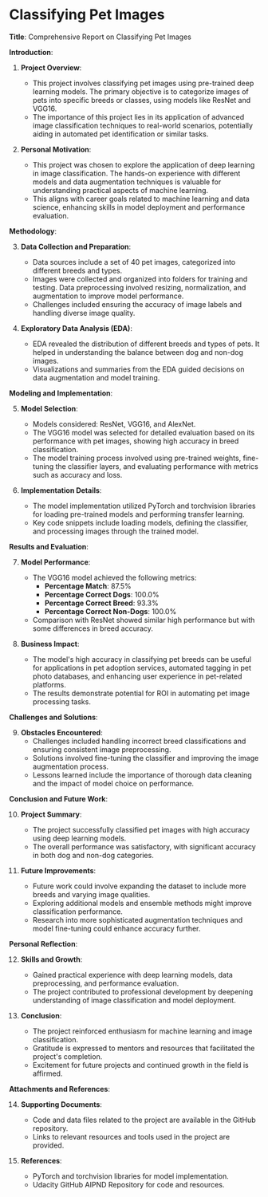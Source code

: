 # Classifying Pet Images

**Title**: Comprehensive Report on Classifying Pet Images

**Introduction**:

1. **Project Overview**:
   - This project involves classifying pet images using pre-trained deep learning models. The primary objective is to categorize images of pets into specific breeds or classes, using models like ResNet and VGG16.
   - The importance of this project lies in its application of advanced image classification techniques to real-world scenarios, potentially aiding in automated pet identification or similar tasks.

2. **Personal Motivation**:
   - This project was chosen to explore the application of deep learning in image classification. The hands-on experience with different models and data augmentation techniques is valuable for understanding practical aspects of machine learning.
   - This aligns with career goals related to machine learning and data science, enhancing skills in model deployment and performance evaluation.

**Methodology**:

3. **Data Collection and Preparation**:
   - Data sources include a set of 40 pet images, categorized into different breeds and types.
   - Images were collected and organized into folders for training and testing. Data preprocessing involved resizing, normalization, and augmentation to improve model performance.
   - Challenges included ensuring the accuracy of image labels and handling diverse image quality.

4. **Exploratory Data Analysis (EDA)**:
   - EDA revealed the distribution of different breeds and types of pets. It helped in understanding the balance between dog and non-dog images.
   - Visualizations and summaries from the EDA guided decisions on data augmentation and model training.

**Modeling and Implementation**:

5. **Model Selection**:
   - Models considered: ResNet, VGG16, and AlexNet.
   - The VGG16 model was selected for detailed evaluation based on its performance with pet images, showing high accuracy in breed classification.
   - The model training process involved using pre-trained weights, fine-tuning the classifier layers, and evaluating performance with metrics such as accuracy and loss.

6. **Implementation Details**:
   - The model implementation utilized PyTorch and torchvision libraries for loading pre-trained models and performing transfer learning.
   - Key code snippets include loading models, defining the classifier, and processing images through the trained model.

**Results and Evaluation**:

7. **Model Performance**:
   - The VGG16 model achieved the following metrics:
     - **Percentage Match**: 87.5%
     - **Percentage Correct Dogs**: 100.0%
     - **Percentage Correct Breed**: 93.3%
     - **Percentage Correct Non-Dogs**: 100.0%
   - Comparison with ResNet showed similar high performance but with some differences in breed accuracy.

8. **Business Impact**:
   - The model's high accuracy in classifying pet breeds can be useful for applications in pet adoption services, automated tagging in pet photo databases, and enhancing user experience in pet-related platforms.
   - The results demonstrate potential for ROI in automating pet image processing tasks.

**Challenges and Solutions**:

9. **Obstacles Encountered**:
   - Challenges included handling incorrect breed classifications and ensuring consistent image preprocessing.
   - Solutions involved fine-tuning the classifier and improving the image augmentation process.
   - Lessons learned include the importance of thorough data cleaning and the impact of model choice on performance.

**Conclusion and Future Work**:

10. **Project Summary**:
    - The project successfully classified pet images with high accuracy using deep learning models.
    - The overall performance was satisfactory, with significant accuracy in both dog and non-dog categories.

11. **Future Improvements**:
    - Future work could involve expanding the dataset to include more breeds and varying image qualities.
    - Exploring additional models and ensemble methods might improve classification performance.
    - Research into more sophisticated augmentation techniques and model fine-tuning could enhance accuracy further.

**Personal Reflection**:

12. **Skills and Growth**:
    - Gained practical experience with deep learning models, data preprocessing, and performance evaluation.
    - The project contributed to professional development by deepening understanding of image classification and model deployment.

13. **Conclusion**:
    - The project reinforced enthusiasm for machine learning and image classification.
    - Gratitude is expressed to mentors and resources that facilitated the project's completion.
    - Excitement for future projects and continued growth in the field is affirmed.

**Attachments and References**:

14. **Supporting Documents**:
    - Code and data files related to the project are available in the GitHub repository.
    - Links to relevant resources and tools used in the project are provided.

15. **References**:
    - PyTorch and torchvision libraries for model implementation.
    - Udacity GitHub AIPND Repository for code and resources.
